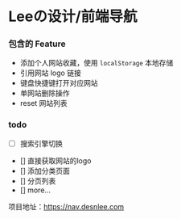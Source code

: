 # Leeの设计/前端导航
### 包含的 Feature
- 添加个人网站收藏，使用 `localStorage` 本地存储
- 引用网站 logo 链接
- 键盘快捷键打开对应网站
- 单网站删除操作
- reset 网站列表

### todo
- [ ] 搜索引擎切换
- [] 直接获取网站的logo
- [] 添加分类页面
- [] 分页列表
- [] more...

项目地址：https://nav.desnlee.com

